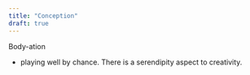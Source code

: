 ```yaml
---
title: "Conception"
draft: true
---
```

Body-ation


- playing well by chance. There is a serendipity aspect to creativity.
